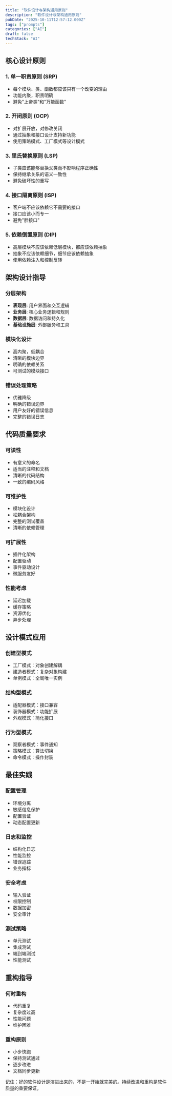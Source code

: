 ```yaml
---
title: "软件设计与架构通用原则"
description: "软件设计与架构通用原则"
pubDate: "2025-10-11T12:57:12.000Z"
tags: ["prompts"]
categories: ["AI"]
draft: false
techStack: "AI"
---
```


## 核心设计原则

### 1. 单一职责原则 (SRP)
- 每个模块、类、函数都应该只有一个改变的理由
- 功能内聚，职责明确
- 避免"上帝类"和"万能函数"

### 2. 开闭原则 (OCP)
- 对扩展开放，对修改关闭
- 通过抽象和接口设计支持新功能
- 使用策略模式、工厂模式等设计模式

### 3. 里氏替换原则 (LSP)
- 子类应该能够替换父类而不影响程序正确性
- 保持继承关系的语义一致性
- 避免破坏性的重写

### 4. 接口隔离原则 (ISP)
- 客户端不应该依赖它不需要的接口
- 接口应该小而专一
- 避免"胖接口"

### 5. 依赖倒置原则 (DIP)
- 高层模块不应该依赖低层模块，都应该依赖抽象
- 抽象不应该依赖细节，细节应该依赖抽象
- 使用依赖注入和控制反转

## 架构设计指导

### 分层架构
- **表现层**: 用户界面和交互逻辑
- **业务层**: 核心业务逻辑和规则
- **数据层**: 数据访问和持久化
- **基础设施层**: 外部服务和工具

### 模块化设计
- 高内聚，低耦合
- 清晰的模块边界
- 明确的依赖关系
- 可测试的模块接口

### 错误处理策略
- 优雅降级
- 明确的错误边界
- 用户友好的错误信息
- 完整的错误日志

## 代码质量要求

### 可读性
- 有意义的命名
- 适当的注释和文档
- 清晰的代码结构
- 一致的编码风格

### 可维护性
- 模块化设计
- 松耦合架构
- 完整的测试覆盖
- 清晰的依赖管理

### 可扩展性
- 插件化架构
- 配置驱动
- 事件驱动设计
- 微服务友好

### 性能考虑
- 延迟加载
- 缓存策略
- 资源优化
- 异步处理

## 设计模式应用

### 创建型模式
- 工厂模式：对象创建解耦
- 建造者模式：复杂对象构建
- 单例模式：全局唯一实例

### 结构型模式
- 适配器模式：接口兼容
- 装饰器模式：功能扩展
- 外观模式：简化接口

### 行为型模式
- 观察者模式：事件通知
- 策略模式：算法切换
- 命令模式：操作封装

## 最佳实践

### 配置管理
- 环境分离
- 敏感信息保护
- 配置验证
- 动态配置更新

### 日志和监控
- 结构化日志
- 性能监控
- 错误追踪
- 业务指标

### 安全考虑
- 输入验证
- 权限控制
- 数据加密
- 安全审计

### 测试策略
- 单元测试
- 集成测试
- 端到端测试
- 性能测试

## 重构指导

### 何时重构
- 代码重复
- 复杂度过高
- 性能问题
- 维护困难

### 重构原则
- 小步快跑
- 保持测试通过
- 逐步改进
- 文档同步更新

记住：好的软件设计是演进出来的，不是一开始就完美的。持续改进和重构是软件质量的重要保证。